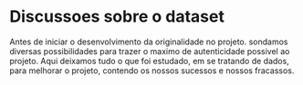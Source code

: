 # Discussoes sobre o dataset

Antes de iniciar o desenvolvimento da originalidade no projeto. sondamos diversas possibilidades para trazer o maximo de autenticidade possivel ao projeto.
Aqui deixamos tudo o que foi estudado, em se tratando de dados, para melhorar o projeto, contendo os nossos sucessos e nossos fracassos.
